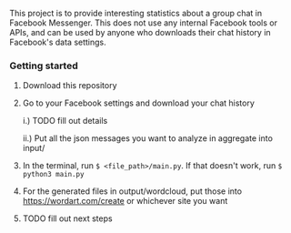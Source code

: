 This project is to provide interesting statistics about a group chat in Facebook Messenger. This does not use any internal Facebook tools or APIs, and can be used by anyone who downloads their chat history in Facebook's data settings.

### Getting started

1. Download this repository
2. Go to your Facebook settings and download your chat history

    i.) TODO fill out details

    ii.) Put all the json messages you want to analyze in aggregate into input/

3. In the terminal, run `$ <file_path>/main.py`. If that doesn't work, run `$ python3 main.py`
4. For the generated files in output/wordcloud, put those into https://wordart.com/create or whichever site you want
5. TODO fill out next steps


